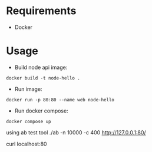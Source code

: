 # Requirements

- Docker

# Usage

- Build node api image:

```
docker build -t node-hello .
```

- Run image:

```
docker run -p 80:80 --name web node-hello
```

- Run docker compose:

```
docker compose up
```

using ab test tool
./ab -n 10000 -c 400 http://127.0.0.1:80/

curl localhost:80
